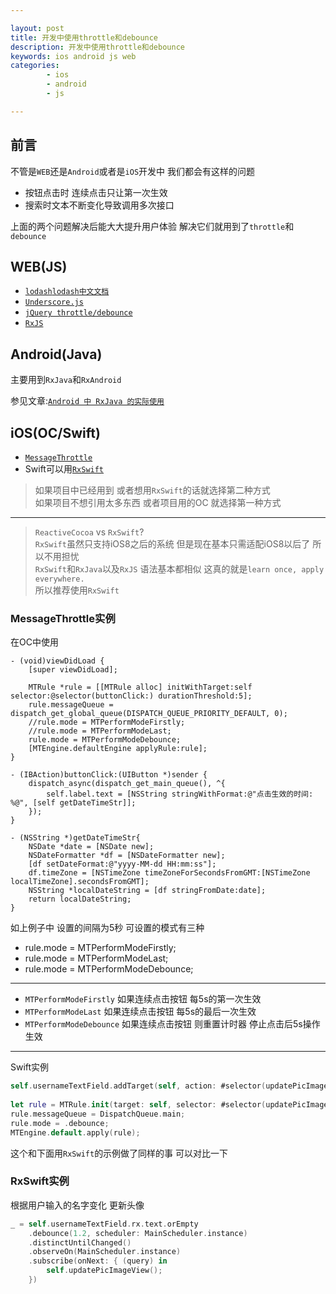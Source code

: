 ```yaml
---

layout: post
title: 开发中使用throttle和debounce
description: 开发中使用throttle和debounce
keywords: ios android js web
categories: 
        - ios
        - android
        - js

---
```



## 前言

  不管是`WEB`还是`Android`或者是`iOS`开发中 我们都会有这样的问题 

+ 按钮点击时 连续点击只让第一次生效
+ 搜索时文本不断变化导致调用多次接口

上面的两个问题解决后能大大提升用户体验  解决它们就用到了`throttle`和`debounce`

## WEB(JS)

+ [`lodash`](https://lodash.com)[`lodash中文文档`](http://lodashjs.com/docs/)
+ [`Underscore.js`](http://www.css88.com/doc/underscore1.4.2/)
+ [`jQuery throttle/debounce`](http://benalman.com/projects/jquery-throttle-debounce-plugin/)
+ [`RxJS`](https://github.com/Reactive-Extensions/RxJS)


## Android(Java)

主要用到`RxJava`和`RxAndroid`

参见文章:[`Android 中 RxJava 的实际使用`](http://www.psvmc.cn/android-rxjava-2.html)

## iOS(OC/Swift)

+ [`MessageThrottle`](https://github.com/yulingtianxia/MessageThrottle)
+ Swift可以用[`RxSwift`](https://github.com/ReactiveX/RxSwift)

> 如果项目中已经用到 或者想用`RxSwift`的话就选择第二种方式  
如果项目不想引用太多东西 或者项目用的OC 就选择第一种方式

---

> `ReactiveCocoa` vs `RxSwift`?  
> `RxSwift`虽然只支持iOS8之后的系统 但是现在基本只需适配iOS8以后了 所以不用担忧  
> `RxSwift`和`RxJava`以及`RxJS` 语法基本都相似 这真的就是`learn once, apply everywhere.`  
> 所以推荐使用`RxSwift`

### MessageThrottle实例

在OC中使用

```objc
- (void)viewDidLoad {
    [super viewDidLoad];
 
    MTRule *rule = [[MTRule alloc] initWithTarget:self selector:@selector(buttonClick:) durationThreshold:5];
    rule.messageQueue = dispatch_get_global_queue(DISPATCH_QUEUE_PRIORITY_DEFAULT, 0);
    //rule.mode = MTPerformModeFirstly;
    //rule.mode = MTPerformModeLast;
    rule.mode = MTPerformModeDebounce;
    [MTEngine.defaultEngine applyRule:rule];
}

- (IBAction)buttonClick:(UIButton *)sender {
    dispatch_async(dispatch_get_main_queue(), ^{
        self.label.text = [NSString stringWithFormat:@"点击生效的时间: %@", [self getDateTimeStr]];
    });
}

- (NSString *)getDateTimeStr{
    NSDate *date = [NSDate new];
    NSDateFormatter *df = [NSDateFormatter new];
    [df setDateFormat:@"yyyy-MM-dd HH:mm:ss"];
    df.timeZone = [NSTimeZone timeZoneForSecondsFromGMT:[NSTimeZone localTimeZone].secondsFromGMT];
    NSString *localDateString = [df stringFromDate:date];
    return localDateString;
}
```

如上例子中 设置的间隔为5秒 可设置的模式有三种

+ rule.mode = MTPerformModeFirstly;
+ rule.mode = MTPerformModeLast;
+ rule.mode = MTPerformModeDebounce;

---

+ `MTPerformModeFirstly` 如果连续点击按钮 每5s的第一次生效
+ `MTPerformModeLast` 如果连续点击按钮 每5s的最后一次生效
+ `MTPerformModeDebounce` 如果连续点击按钮 则重置计时器 停止点击后5s操作生效

---

Swift实例

```swift
self.usernameTextField.addTarget(self, action: #selector(updatePicImageView), for: UIControlEvents.editingChanged)
    
let rule = MTRule.init(target: self, selector: #selector(updatePicImageView), durationThreshold: 1.2);
rule.messageQueue = DispatchQueue.main;
rule.mode = .debounce;
MTEngine.default.apply(rule);
```

这个和下面用`RxSwift`的示例做了同样的事 可以对比一下

### RxSwift实例

根据用户输入的名字变化 更新头像

```swift
_ = self.usernameTextField.rx.text.orEmpty
    .debounce(1.2, scheduler: MainScheduler.instance)
    .distinctUntilChanged()
    .observeOn(MainScheduler.instance)
    .subscribe(onNext: { (query) in
        self.updatePicImageView();
    })
```

  
